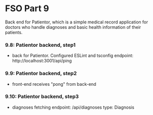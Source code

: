 # FSO Part 9

  Back end for Patientor, which is a simple medical record application for doctors who handle diagnoses and basic health information of their patients.


### 9.8: Patientor backend, step1

  - back for Patientor. Configured ESLint and tsconfig
      endpoint: http://localhost:3001/api/ping

### 9.9: Patientor backend, step2

  - front-end receives "pong" from back-end

### 9.10: Patientor backend, step3

  - diagnoses fetching
    endpoint: /api/diagnoses
    type: Diagnosis